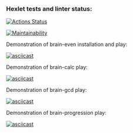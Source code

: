 ### Hexlet tests and linter status:
[![Actions Status](https://github.com/ya-pekatoros/python-project-49/workflows/hexlet-check/badge.svg)](https://github.com/ya-pekatoros/python-project-49/actions)

[![Maintainability](https://api.codeclimate.com/v1/badges/13042ca6a604e18dfbc9/maintainability)](https://codeclimate.com/github/ya-pekatoros/python-project-49/maintainability)

Demonstration of brain-even installation and play:
   
[![asciicast](https://asciinema.org/a/536099.svg)](https://asciinema.org/a/536099)

Demonstration of brain-calc play:

[![asciicast](https://asciinema.org/a/536410.svg)](https://asciinema.org/a/536410)

Demonstration of brain-gcd play:

[![asciicast](https://asciinema.org/a/536718.svg)](https://asciinema.org/a/536718)

Demonstration of brain-progression play:

[![asciicast](https://asciinema.org/a/537109.svg)](https://asciinema.org/a/537109)
